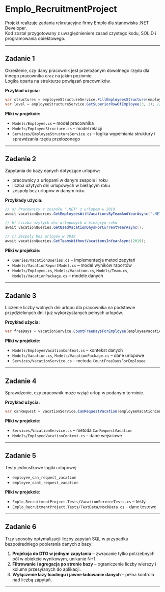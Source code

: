 # Emplo_RecruitmentProject

Projekt realizuje zadania rekrutacyjne firmy Emplo dla stanowiska .NET Developer.  
Kod został przygotowany z uwzględnieniem zasad czystego kodu, SOLID i programowania obiektowego.

---

## Zadanie 1
Określenie, czy dany pracownik jest przełożonym dowolnego rzędu dla innego pracownika oraz na jakim poziomie.  
Logika oparta na strukturze powiązań pracowników.

**Przykład użycia:**
```csharp
var structures = employeeStructureService.FillEmployeesStructure(employees);
var level = employeeStructureService.GetSuperiorRowOfEmployee(3, 1); // np. 2
```
**Pliki w projekcie:**
- `Models/Employee.cs` – model pracownika
- `Models/EmployeeStructure.cs` – model relacji
- `Services/EmployeeStructureService.cs` – logika wypełniania struktury i sprawdzania rzędu przełożonego

---

## Zadanie 2
Zapytania do bazy danych dotyczące urlopów:
- pracownicy z urlopami w danym zespole i roku
- liczba użytych dni urlopowych w bieżącym roku
- zespoły bez urlopów w danym roku

**Przykłady użycia:**
```csharp
// a) Pracownicy z zespołu ".NET" z urlopem w 2019
await vacationQueries.GetEmployeesWithVacationsByTeamAndYearAsync(".NET", 2019);

// b) Liczba użytych dni urlopowych w bieżącym roku
await vacationQueries.GetUsedVacationDaysForCurrentYearAsync();

// c) Zespoły bez urlopów w 2019
await vacationQueries.GetTeamsWithoutVacationsInYearAsync(2019);
```
**Pliki w projekcie:**
- `Queries/VacationQueries.cs` – implementacja metod zapytań
- `Models/VacationReportModel.cs` – model wyników raportów
- `Models/Employee.cs`, `Models/Vacation.cs`, `Models/Team.cs`, `Models/VacationPackage.cs` – modele danych

---

## Zadanie 3
Liczenie liczby wolnych dni urlopu dla pracownika na podstawie przydzielonych dni i już wykorzystanych pełnych urlopów.

**Przykład użycia:**
```csharp
var freeDays = vacationService.CountFreeDaysForEmployee(employeeVacationContext);
```
**Pliki w projekcie:**
- `Models/EmployeeVacationContext.cs` – kontekst danych
- `Models/Vacation.cs`, `Models/VacationPackage.cs` – dane urlopowe
- `Services/VacationService.cs` – metoda `CountFreeDaysForEmployee`

---

## Zadanie 4
Sprawdzenie, czy pracownik może wziąć urlop w podanym terminie.

**Przykład użycia:**
```csharp
var canRequest = vacationService.CanRequestVacation(employeeVacationContext);
```
**Pliki w projekcie:**
- `Services/VacationService.cs` – metoda `CanRequestVacation`
- `Models/EmployeeVacationContext.cs` – dane wejściowe

---

## Zadanie 5
Testy jednostkowe logiki urlopowej:
- `employee_can_request_vacation`
- `employee_cant_request_vacation`

**Pliki w projekcie:**
- `Emplo_RecruitmentProject.Tests/VacationServiceTests.cs` – testy
- `Emplo_RecruitmentProject.Tests/TestData/MockData.cs` – dane testowe

---

## Zadanie 6
Trzy sposoby optymalizacji liczby zapytań SQL w przypadku bezpośredniego pobierania danych z bazy:
1. **Projekcja do DTO w jednym zapytaniu** – zwracanie tylko potrzebnych pól w obiekcie wynikowym, unikanie N+1.
2. **Filtrowanie i agregacja po stronie bazy** – ograniczenie liczby wierszy i kolumn przesyłanych do aplikacji.
3. **Wyłączenie lazy loadingu i jawne ładowanie danych** – pełna kontrola nad liczbą zapytań.

---
